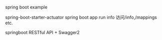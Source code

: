 spring boot example

spring-boot-starter-actuator spring boot app run info 
访问/info,/mappings　etc.

springboot RESTful API + Swagger2

